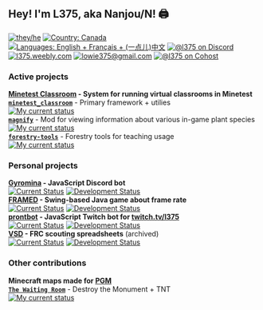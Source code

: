 ## Hey! I'm L375, aka Nanjou/N! 🖨️

[![they/he][pronouns]][pronouns]
[![Country: Canada][country]][country]
[![Languages: English + Français + (一点儿)中文][lang]][lang]
[![@l375 on Discord][discord]](https://discord.gg/Bsaz4r7)  
[![l375.weebly.com][website]](https://l375.weebly.com)
[![lowie375@gmail.com][email]](mailto:lowie375@gmail.com)
[![@l375 on Cohost][cohost]](https://www.cohost.org/l375)

### Active projects

**[Minetest Classroom](https://github.com/ubc-minetest-classroom/minetest_classroom) - System for running virtual classrooms in Minetest**  
[**`minetest_classroom`**](https://github.com/ubc-minetest-classroom/minetest_classroom) - Primary framework + utilies  
[![My current status][mtc-mtc]][mtc-mtc]  
[**`magnify`**](https://github.com/ubc-minetest-classroom/magnify) - Mod for viewing information about various in-game plant species  
[![My current status][mag-mtc]][mag-mtc]  
[**`forestry-tools`**](https://github.com/ubc-minetest-classroom/forestry-tools) - Forestry tools for teaching usage  
[![My current status][for-mtc]][for-mtc]  

### Personal projects

**[Gyromina](https://github.com/lowie375/gyromina) - JavaScript Discord bot**  
[![Current Status][gyr-now]][gyr-now]
[![Development Status][gyr-dev]][gyr-dev]  
**[FRAMED](https://github.com/lowie375/framed) - Swing-based Java game about frame rate**  
[![Current Status][frm-now]][frm-now]
[![Development Status][frm-dev]][frm-dev]  
**[prontbot](https://github.com/lowie375/prontbot) - JavaScript Twitch bot for [twitch.tv/l375](https://twitch.tv/l375)**  
[![Current Status][pbt-now]][pbt-now]
[![Development Status][pbt-dev]][pbt-dev]  
**[VSD](https://github.com/lowie375/vsd) - FRC scouting spreadsheets** (archived)  
[![Current Status][vsd-now]][vsd-now]
[![Development Status][vsd-dev]][vsd-dev]

### Other contributions

**Minecraft maps made for [PGM](https://github.com/PGMDev/PGM)**  
[**`The Waiting Room`**](https://github.com/OvercastCommunity/CommunityMaps/tree/master/dtcm/standard/the_waiting_room) - Destroy the Monument + TNT  
[![My current status][pgm-twr]][pgm-twr-xml]  

<!-- Badges -->
[pronouns]: https://img.shields.io/badge/pronouns-they%2Fhe-e34fcd
[country]: https://img.shields.io/badge/country-canada-f24040
[lang]: https://img.shields.io/badge/languages-en%2Ffr%2Fzh-f39316
[discord]: https://img.shields.io/badge/discord%20(casual)-%40l375-%235865F2
[cohost]: https://img.shields.io/badge/cohost%20(casual)-%40l375-%2383254F
[website]: https://img.shields.io/badge/website-l375.weebly.com-009663
[email]: https://img.shields.io/badge/email-lowie375%40gmail.com-b84de6

[mtc-mtc]: https://img.shields.io/badge/my%20current%20status-active%20developer-brightgreen
[mag-mtc]: https://img.shields.io/badge/my%20current%20status-contributor-blueviolet
[for-mtc]: https://img.shields.io/badge/my%20current%20status-contributor-blueviolet

[pgm-twr]: https://img.shields.io/badge/dynamic/xml?url=https%3A%2F%2Fraw.githubusercontent.com%2FOvercastCommunity%2FCommunityMaps%2Fmaster%2Fdtcm%2Fstandard%2Fthe_waiting_room%2Fmap.xml&query=%2F%2Fmap%2Fversion&label=map%20version
[pgm-twr-xml]: https://github.com/OvercastCommunity/CommunityMaps/blob/master/dtcm/standard/the_waiting_room/map.xml

[gyr-now]: https://img.shields.io/badge/currently-online-brightgreen
[frm-now]: https://img.shields.io/badge/currently-public-brightgreen
[pbt-now]: https://img.shields.io/badge/currently-offline-lightgrey
[vsd-now]: https://img.shields.io/badge/currently-archived-blueviolet
[gyr-dev]: https://img.shields.io/badge/development-low%20priority%3B%20in%20progress%20(v1.3.0--alpha)-yellowgreen
[frm-dev]: https://img.shields.io/badge/development-paused%20(indev.5)-lightgrey
[pbt-dev]: https://img.shields.io/badge/development-paused%20(early%20indev)-lightgrey
[vsd-dev]: https://img.shields.io/badge/development-complete%3B%20working%20on%20docs-blue

